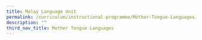 ```yaml
---
title: Malay Language Unit
permalink: /curriculum/instructional-programme/Mother-Tongue-Languages/malay-language-unit
description: ""
third_nav_title: Mother Tongue Languages
---
```

